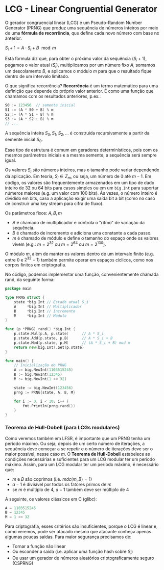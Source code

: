 # LCG - Linear Congruential Generator

O gerador congruencial linear (LCG) é um Pseudo-Random Number Generator (PRNG) que produz uma sequência de números inteiros por meio de uma **fórmula de recorrência**, que define cada novo número com base no anterior.

$S_i+1 = A \cdot S_i + B \mod m$

Esta fórmula diz que, para obter o próximo valor da sequência $(S_i+1)$, pegamos o valor atual $(S_i)$, multiplicamos por um número fixo $A$, somamos um descolamento $B$, e aplicamos o módulo $m$ para que o resultado fique dentro de um intervalo limitado.

O que significa recorrência? **Recorrência** é um termo matemático para uma definição que depende do próprio valor anterior. É como uma função que chamamos com os resultados anteriores, p.ex.:

```go
S0 := 123456  // semente inicial
S1 := (A * S0 + B) % m
S2 := (A * S1 + B) % m
S3 := (A * S2 + B) % m
// ...
```
A sequência inteira $S_0, S_1, S_2, \dots$ é construída recursivamente a partir da semente inicial $S_0$.

Esse tipo de estrutura é comum em geradores determinísticos, pois com os mesmos parâmetros iniciais e a mesma semente, a sequência será sempre igual.

Os valores $S_i$ são números inteiros, mas o tamanho pode variar dependendo da aplicação. Em teoria, $S_i \in Z_m$, ou seja, um número de $0$ até $m-1$. Em código, os valores são frequentemente armazenados em um tipo de dado inteiro de 32 ou 64 bits para casos simples ou em um `big.Int` para suportar números maiores (e.g. um valor com 100 bits). Às vezes, o número inteiro é dividido em bits, caso a aplicação exigir uma saída bit a bit (como no caso de construir uma key stream para cifra de fluxo).

Os parâmetros fixos: $A, B, m$

* $A$ é chamado de multiplicador e controla o "rítmo" de variação da sequência.
* $B$ é chamado de incremento e adiciona uma constante a cada passo.
* $m$ é chamado de módulo e define o tamanho do espaço onde os valores vivem (e.g.: $m=2^{32}$ ou $m=2^{64}$ ou $m=2^{100}$).

O módulo $m$, além de manter os valores dentro de um intervalo finito (e.g. entre $0$ e $2^{32}-1$) também permite operar em espaços cíclicos, como nos corpos finitos em criptografia.

No código, podemos implementar uma função, convenientemente chamada rand, da seguinte forma:

```go
package main

type PRNG struct {
    state *big.Int // Estado atual S_i
    A     *big.Int // Multiplicador
    B     *big.Int // Incremento
    M     *big.Int // Módulo
}

func (p *PRNG) rand() *big.Int {
    p.state.Mul(p.A, p.state)      // A * S_i
    p.state.Add(p.state, p.B)      // A * S_i + B
    p.state.Mod(p.state, p.M)      // (A * S_i + B) mod m
    return new(big.Int).Set(p.state)
}

func main() {
    // Inicialização do PRNG
    A := big.NewInt(1103515245)
    B := big.NewInt(12345)
    M := big.NewInt(1 << 32)

    state := big.NewInt(123456)
    prng := PRNG{state, A, B, M}

    for i := 0; i < 10; i++ {
        fmt.Println(prng.rand())
    }
}
```

### Teorema de Hull-Dobell (para LCGs modulares)

Como veremos também em LFSR, é importante que um PRNG tenha um período máximo. Ou seja, depois de um certo número de iterações, a sequência deve começar a se repetir e o número de iterações deve ser o maior possível, nesse caso $m$. O **Teorema de Hull-Dobell** estabelece as condições necessárias e suficientes para um LCG modular ter um período máximo. Assim, para um LCG modular ter um período máximo, é necessário que:

* $m$ e $B$ são coprimos (i.e. $mdc(m, B) = 1$)
* $a - 1$ é divisível por todos os fatores primos de $m$
* se $m$ é múltiplo de 4, $a - 1$ também deve ser múltiplo de 4

A seguinte, os valores clássicos em C (glibc):

```c
A = 1103515245
B = 12345
M = 1 << 32
```
Para criptografia, esses critérios são insuficientes, porque o LCG é linear e, como veremos, pode ser atacado mesmo que atacante conheça apenas algumas poucas saídas. Para maior segurança precisamos de:

* Tornar a função não linear
* Ou esconder a saída (i.e. aplicar uma função hash sobre $S_i$)
* Ou usar um gerador de números aleatórios criptograficamente seguro (CSPRNG)















